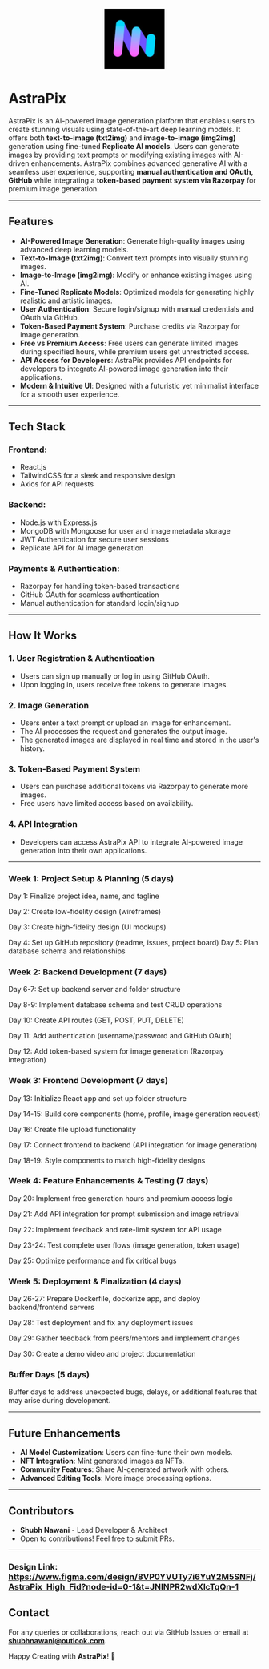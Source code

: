 <p align="center">
  <img src="./client/src/assets/AstraPix_Logo_Dark.jpg" alt="AstraPix Logo" width="120">
</p>

# AstraPix

AstraPix is an AI-powered image generation platform that enables users to create stunning visuals using state-of-the-art deep learning models. It offers both **text-to-image (txt2img)** and **image-to-image (img2img)** generation using fine-tuned **Replicate AI models**. Users can generate images by providing text prompts or modifying existing images with AI-driven enhancements. AstraPix combines advanced generative AI with a seamless user experience, supporting **manual authentication and OAuth, GitHub** while integrating a **token-based payment system via Razorpay** for premium image generation.

---

## Features

- **AI-Powered Image Generation**: Generate high-quality images using advanced deep learning models.
- **Text-to-Image (txt2img)**: Convert text prompts into visually stunning images.
- **Image-to-Image (img2img)**: Modify or enhance existing images using AI.
- **Fine-Tuned Replicate Models**: Optimized models for generating highly realistic and artistic images.
- **User Authentication**: Secure login/signup with manual credentials and OAuth via GitHub.
- **Token-Based Payment System**: Purchase credits via Razorpay for image generation.
- **Free vs Premium Access**: Free users can generate limited images during specified hours, while premium users get unrestricted access.
- **API Access for Developers**: AstraPix provides API endpoints for developers to integrate AI-powered image generation into their applications.
- **Modern & Intuitive UI**: Designed with a futuristic yet minimalist interface for a smooth user experience.

---

## Tech Stack

### **Frontend:**
- React.js
- TailwindCSS for a sleek and responsive design
- Axios for API requests

### **Backend:**
- Node.js with Express.js
- MongoDB with Mongoose for user and image metadata storage
- JWT Authentication for secure user sessions
- Replicate API for AI image generation

### **Payments & Authentication:**
- Razorpay for handling token-based transactions
- GitHub OAuth for seamless authentication
- Manual authentication for standard login/signup

---

## How It Works

### **1. User Registration & Authentication**
- Users can sign up manually or log in using GitHub OAuth.
- Upon logging in, users receive free tokens to generate images.

### **2. Image Generation**
- Users enter a text prompt or upload an image for enhancement.
- The AI processes the request and generates the output image.
- The generated images are displayed in real time and stored in the user's history.

### **3. Token-Based Payment System**
- Users can purchase additional tokens via Razorpay to generate more images.
- Free users have limited access based on availability.

### **4. API Integration**
- Developers can access AstraPix API to integrate AI-powered image generation into their own applications.

---

### Week 1: Project Setup & Planning (5 days)

 Day 1: Finalize project idea, name, and tagline

 Day 2: Create low-fidelity design (wireframes)

 Day 3: Create high-fidelity design (UI mockups)

 Day 4: Set up GitHub repository (readme, issues, project board)
 Day 5: Plan database schema and relationships


### Week 2: Backend Development (7 days)

 Day 6-7: Set up backend server and folder structure

 Day 8-9: Implement database schema and test CRUD operations

 Day 10: Create API routes (GET, POST, PUT, DELETE)

 Day 11: Add authentication (username/password and GitHub OAuth)
 
 Day 12: Add token-based system for image generation (Razorpay integration)


### Week 3: Frontend Development (7 days)

 Day 13: Initialize React app and set up folder structure

 Day 14-15: Build core components (home, profile, image generation request)

 Day 16: Create file upload functionality

 Day 17: Connect frontend to backend (API integration for image generation)
 
 Day 18-19: Style components to match high-fidelity designs


### Week 4: Feature Enhancements & Testing (7 days)

 Day 20: Implement free generation hours and premium access logic

 Day 21: Add API integration for prompt submission and image retrieval

 Day 22: Implement feedback and rate-limit system for API usage

 Day 23-24: Test complete user flows (image generation, token usage)

 Day 25: Optimize performance and fix critical bugs


### Week 5: Deployment & Finalization (4 days)

 Day 26-27: Prepare Dockerfile, dockerize app, and deploy backend/frontend servers

 Day 28: Test deployment and fix any deployment issues

 Day 29: Gather feedback from peers/mentors and implement changes

 Day 30: Create a demo video and project documentation


### Buffer Days (5 days)

Buffer days to address unexpected bugs, delays, or additional features that may arise during development.

---

## Future Enhancements
- **AI Model Customization**: Users can fine-tune their own models.
- **NFT Integration**: Mint generated images as NFTs.
- **Community Features**: Share AI-generated artwork with others.
- **Advanced Editing Tools**: More image processing options.

---

## Contributors
- **Shubh Nawani** - Lead Developer & Architect
- Open to contributions! Feel free to submit PRs.

---

### Design Link: https://www.figma.com/design/8VP0YVUTy7i6YuY2M5SNFj/AstraPix_High_Fid?node-id=0-1&t=JNINPR2wdXlcTqQn-1

## Contact
For any queries or collaborations, reach out via GitHub Issues or email at **shubhnawani@outlook.com**.

Happy Creating with **AstraPix**! 🚀
